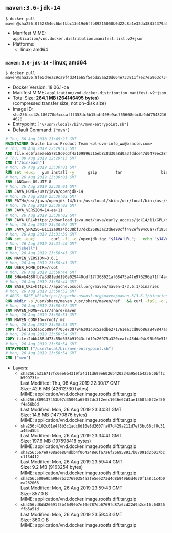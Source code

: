 ## `maven:3.6-jdk-14`

```console
$ docker pull maven@sha256:0f52854ec6befbbc13e19d6ffb89215058b0d22c8a1e32da38334379a3977a1c
```

-	Manifest MIME: `application/vnd.docker.distribution.manifest.list.v2+json`
-	Platforms:
	-	linux; amd64

### `maven:3.6-jdk-14` - linux; amd64

```console
$ docker pull maven@sha256:8fe5d4ea29ca9f4d341e65f5ebda5aa20d664e733811f7ec7e5963c734843790
```

-	Docker Version: 18.06.1-ce
-	Manifest MIME: `application/vnd.docker.distribution.manifest.v2+json`
-	Total Size: **264.1 MB (264146495 bytes)**  
	(compressed transfer size, not on-disk size)
-	Image ID: `sha256:cd42cf86770d6cccafff358dc6b15adf408e9ac755668ebc0a9dd75482164628`
-	Entrypoint: `["\/usr\/local\/bin\/mvn-entrypoint.sh"]`
-	Default Command: `["mvn"]`

```dockerfile
# Thu, 30 Aug 2018 21:49:27 GMT
MAINTAINER Oracle Linux Product Team <ol-ovm-info_ww@oracle.com>
# Thu, 08 Aug 2019 22:29:13 GMT
ADD file:ec6faaeaeb57818c0cdf4a109896315eb8c8d30a8d0a3fddce47d0479ec28fcf in / 
# Thu, 08 Aug 2019 22:29:13 GMT
CMD ["/bin/bash"]
# Mon, 26 Aug 2019 23:30:01 GMT
RUN set -eux; 	yum install -y 		gzip 		tar 				binutils 		freetype fontconfig 	; 	rm -rf /var/cache/yum
# Mon, 26 Aug 2019 23:30:01 GMT
ENV LANG=en_US.UTF-8
# Mon, 26 Aug 2019 23:30:01 GMT
ENV JAVA_HOME=/usr/java/openjdk-14
# Mon, 26 Aug 2019 23:30:02 GMT
ENV PATH=/usr/java/openjdk-14/bin:/usr/local/sbin:/usr/local/bin:/usr/sbin:/usr/bin:/sbin:/bin
# Mon, 26 Aug 2019 23:30:02 GMT
ENV JAVA_VERSION=14-ea+11
# Mon, 26 Aug 2019 23:30:02 GMT
ENV JAVA_URL=https://download.java.net/java/early_access/jdk14/11/GPL/openjdk-14-ea+11_linux-x64_bin.tar.gz
# Mon, 26 Aug 2019 23:30:02 GMT
ENV JAVA_SHA256=01112a00a4bc38bf37dcb26863ac3d6e90cff492ef994c6a77f1956990999033
# Mon, 26 Aug 2019 23:31:39 GMT
RUN set -eux; 		curl -fL -o /openjdk.tgz "$JAVA_URL"; 	echo "$JAVA_SHA256 */openjdk.tgz" | sha256sum -c -; 	mkdir -p "$JAVA_HOME"; 	tar --extract --file /openjdk.tgz --directory "$JAVA_HOME" --strip-components 1; 	rm /openjdk.tgz; 		ln -sfT "$JAVA_HOME" /usr/java/default; 	ln -sfT "$JAVA_HOME" /usr/java/latest; 	for bin in "$JAVA_HOME/bin/"*; do 		base="$(basename "$bin")"; 		[ ! -e "/usr/bin/$base" ]; 		alternatives --install "/usr/bin/$base" "$base" "$bin" 20000; 	done; 		java -Xshare:dump; 		java --version; 	javac --version
# Mon, 26 Aug 2019 23:31:40 GMT
CMD ["jshell"]
# Mon, 26 Aug 2019 23:58:43 GMT
ARG MAVEN_VERSION=3.6.1
# Mon, 26 Aug 2019 23:58:43 GMT
ARG USER_HOME_DIR=/root
# Mon, 26 Aug 2019 23:58:44 GMT
ARG SHA=b4880fb7a3d81edd190a029440cdf17f308621af68475a4fe976296e71ff4a4b546dd6d8a58aaafba334d309cc11e638c52808a4b0e818fc0fd544226d952544
# Mon, 26 Aug 2019 23:58:44 GMT
ARG BASE_URL=https://apache.osuosl.org/maven/maven-3/3.6.1/binaries
# Mon, 26 Aug 2019 23:58:52 GMT
# ARGS: BASE_URL=https://apache.osuosl.org/maven/maven-3/3.6.1/binaries MAVEN_VERSION=3.6.1 SHA=b4880fb7a3d81edd190a029440cdf17f308621af68475a4fe976296e71ff4a4b546dd6d8a58aaafba334d309cc11e638c52808a4b0e818fc0fd544226d952544 USER_HOME_DIR=/root
RUN mkdir -p /usr/share/maven /usr/share/maven/ref   && curl -fsSL -o /tmp/apache-maven.tar.gz ${BASE_URL}/apache-maven-${MAVEN_VERSION}-bin.tar.gz   && echo "${SHA}  /tmp/apache-maven.tar.gz" | sha512sum -c -   && tar -xzf /tmp/apache-maven.tar.gz -C /usr/share/maven --strip-components=1   && rm -f /tmp/apache-maven.tar.gz   && ln -s /usr/share/maven/bin/mvn /usr/bin/mvn
# Mon, 26 Aug 2019 23:58:52 GMT
ENV MAVEN_HOME=/usr/share/maven
# Mon, 26 Aug 2019 23:58:53 GMT
ENV MAVEN_CONFIG=/root/.m2
# Mon, 26 Aug 2019 23:58:53 GMT
COPY file:1b3da5c58894f705e7387946301c0c52edb6271761ea3cd80b86a848847a64cd in /usr/local/bin/mvn-entrypoint.sh 
# Mon, 26 Aug 2019 23:58:54 GMT
COPY file:2bbb488dd73c55d658b91943cfdf9c26975a320ceafc45dda94c95b03e518ad3 in /usr/share/maven/ref/ 
# Mon, 26 Aug 2019 23:58:54 GMT
ENTRYPOINT ["/usr/local/bin/mvn-entrypoint.sh"]
# Mon, 26 Aug 2019 23:58:54 GMT
CMD ["mvn"]
```

-	Layers:
	-	`sha256:a316717fc6ee9b4319fa4d11d699e6026b420234a95e1b4256c0bffcb59973fe`  
		Last Modified: Thu, 08 Aug 2019 22:30:17 GMT  
		Size: 42.6 MB (42612730 bytes)  
		MIME: application/vnd.docker.image.rootfs.diff.tar.gzip
	-	`sha256:809137453b07d35001a65052dc3f2eec1046e62d1ae1368fa022ef50f4a56b8d`  
		Last Modified: Mon, 26 Aug 2019 23:34:31 GMT  
		Size: 14.8 MB (14770876 bytes)  
		MIME: application/vnd.docker.image.rootfs.diff.tar.gzip
	-	`sha256:4102c01e4f8b3c1adc8d10e8d2607fa07d429a211d7ef3bc66cf0c31a46ed5b4`  
		Last Modified: Mon, 26 Aug 2019 23:34:41 GMT  
		Size: 197.6 MB (197598418 bytes)  
		MIME: application/vnd.docker.image.rootfs.diff.tar.gzip
	-	`sha256:567e9708ade804dbb4f064248e6fa7a6f266958917b07091d2b017bcc113d412`  
		Last Modified: Mon, 26 Aug 2019 23:59:44 GMT  
		Size: 9.2 MB (9163254 bytes)  
		MIME: application/vnd.docker.image.rootfs.diff.tar.gzip
	-	`sha256:500e9ba98e7b327690354a2fe5ee273d4d8b949b6d4670f1a8c1c4b0ea262066`  
		Last Modified: Mon, 26 Aug 2019 23:59:43 GMT  
		Size: 857.0 B  
		MIME: application/vnd.docker.image.rootfs.diff.tar.gzip
	-	`sha256:d8dd26691f5b46490b7ef0e787db6769fd87a6cd22d9a2ce16c64826ffb5a51d`  
		Last Modified: Mon, 26 Aug 2019 23:59:43 GMT  
		Size: 360.0 B  
		MIME: application/vnd.docker.image.rootfs.diff.tar.gzip
